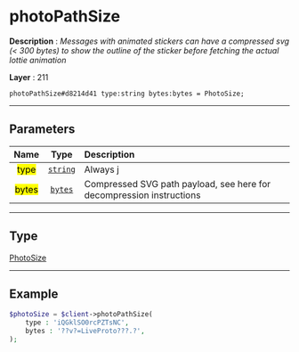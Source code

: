 # photoPathSize

**Description** : *Messages with animated stickers can have a compressed svg (< 300 bytes) to show the outline of the sticker before fetching the actual lottie animation*

**Layer** : 211

```tl
photoPathSize#d8214d41 type:string bytes:bytes = PhotoSize;
```

---

## Parameters

| Name | Type | Description |
| :---: | :---: | :--- |
| <mark>type</mark> | [`string`](type/string) | Always j |
| <mark>bytes</mark> | [`bytes`](type/bytes) | Compressed SVG path payload, see here for decompression instructions |

---

## Type

[PhotoSize](type/PhotoSize)

---

## Example

```php
$photoSize = $client->photoPathSize(
	type : 'iQGklSO0rcPZTsNC',
	bytes : '??v?=LiveProto???.?',
);
```